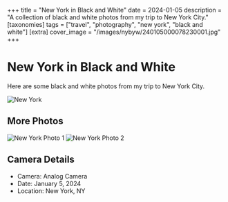 +++
title = "New York in Black and White"
date = 2024-01-05
description = "A collection of black and white photos from my trip to New York City."
[taxonomies]
tags = ["travel", "photography", "new york", "black and white"]
[extra]
cover_image = "/images/nybyw/240105000078230001.jpg"
+++

# New York in Black and White

Here are some black and white photos from my trip to New York City.

![New York](/images/nybyw/240105000078230001.jpg)

## More Photos

![New York Photo 1](/images/nybyw/240105000078230002.jpg)
![New York Photo 2](/images/nybyw/240105000078230003.jpg)

## Camera Details

- Camera: Analog Camera
- Date: January 5, 2024
- Location: New York, NY


